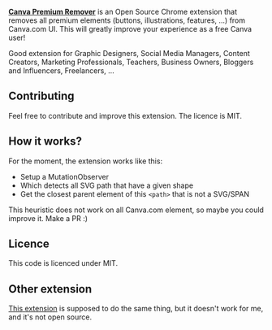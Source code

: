 **[Canva Premium Remover](https://chromewebstore.google.com/detail/canva-premium-remover/gbkkaooihdejfchjkgjdbkgpkemehmpc)** is an Open Source Chrome extension that removes all premium elements (buttons, illustrations, features, ...) from Canva.com UI.
This will greatly improve your experience as a free Canva user!

Good extension for Graphic Designers, Social Media Managers, Content Creators, Marketing Professionals, Teachers, Business Owners, Bloggers and Influencers, Freelancers, ...

## Contributing
Feel free to contribute and improve this extension. The licence is MIT.

## How it works?
For the moment, the extension works like this:  
- Setup a MutationObserver
- Which detects all SVG path that have a given shape
- Get the closest parent element of this `<path>` that is not a SVG/SPAN

This heuristic does not work on all Canva.com element, so maybe you could improve it. Make a PR :)

## Licence
This code is licenced under MIT.

## Other extension
[This extension](https://chromewebstore.google.com/detail/canva-premium-element-rem/nelaapcmnppfpielmfmlhdlgjekaodfl) is supposed to do the same thing, but it doesn't work for me, and it's not open source.
